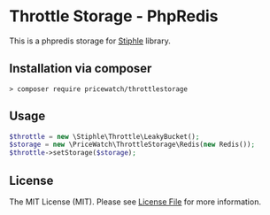 # Throttle Storage - PhpRedis

This is a phpredis storage for [Stiphle](https://github.com/davedevelopment/stiphle) library.

## Installation via composer

    > composer require pricewatch/throttlestorage

## Usage

```php
$throttle = new \Stiphle\Throttle\LeakyBucket();
$storage = new \PriceWatch\ThrottleStorage\Redis(new Redis());
$throttle->setStorage($storage);
```

## License

The MIT License (MIT). Please see [License File](LICENSE) for more information.